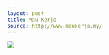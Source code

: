 ```yaml
---
layout: post
title: Mau Kerja
source: http://www.maukerja.my/
---
```


<img src="{{ site.baseurl }}/img/statap_img/maukerja.png">
